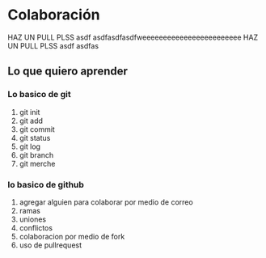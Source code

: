 # Colaboración
HAZ UN PULL PLSS asdf asdfasdfasdfweeeeeeeeeeeeeeeeeeeeeeee
HAZ UN PULL PLSS asdf asdfas


## Lo que quiero aprender

### Lo basico de git
1. git init
2. git add
3. git commit
4. git status
5. git log
6. git branch
7. git merche

### lo basico de github

1. agregar alguien para colaborar por medio de correo
2. ramas
3. uniones
4. conflictos
5. colaboracion por medio de fork
6. uso de pullrequest
